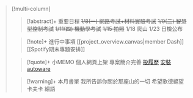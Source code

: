 > [!multi-column]
>
>> [!abstract]+ 重要日程
>> ~~1/8(一) 網路考試+材料實驗考試~~
>> ~~1/9(二) 智慧型控制考試~~
>> ~~1/11(四) 機動學考試~~
>> ~~1/15 拍照~~
>> 1/18 爬山
>> 1/23 日檢公布
>> 
>
>> [!note]+ 進行中事項
>>[[project_overview.canvas|member Dash]]
>>[[Spotify期末專題安排]]
>
>> [!quote]+ 小MEMO
>> 個人網頁上架
>> 專案簡介完善
>>[投履歷](https://careers.adobe.com/us/en/apply?jobSeqNo=ADOBUSR141239EXTERNALENUS&step=1)
>>[安裝autoware](https://hackmd.io/@nKngvyhpQdGagg1V6GKLwA/Hyrkv5bzB/https%3A%2F%2Fhackmd.io%2F%40k4584932%2FS1W6p0k6S)
>
>> [!warning]+ 本月書單
>>我所告訴你關於那座山的一切
>>希望歌德絕望卡夫卡
>>細語
